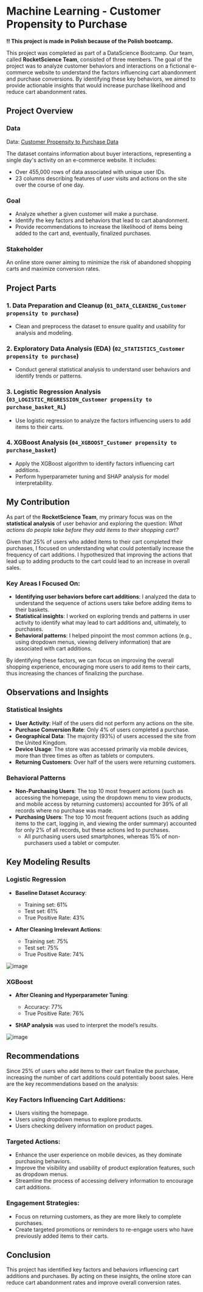 # Machine Learning - Customer Propensity to Purchase

**!! This project is made in Polish because of the Polish bootcamp.**


This project was completed as part of a DataScience Bootcamp. Our team, called **RocketScience Team**, consisted of three members. The goal of the project was to analyze customer behaviors and interactions on a fictional e-commerce website to understand the factors influencing cart abandonment and purchase conversions. By identifying these key behaviors, we aimed to provide actionable insights that would increase purchase likelihood and reduce cart abandonment rates.

## Project Overview

### Data

Data: [Customer Propensity to Purchase Data](https://www.kaggle.com/datasets/benpowis/customer-propensity-to-purchase-data)

The dataset contains information about buyer interactions, representing a single day's activity on an e-commerce website. It includes:

- Over 455,000 rows of data associated with unique user IDs.
- 23 columns describing features of user visits and actions on the site over the course of one day.

### Goal

- Analyze whether a given customer will make a purchase.
- Identify the key factors and behaviors that lead to cart abandonment.
- Provide recommendations to increase the likelihood of items being added to the cart and, eventually, finalized purchases.

### Stakeholder

An online store owner aiming to minimize the risk of abandoned shopping carts and maximize conversion rates.

## Project Parts

### 1. Data Preparation and Cleanup (`01_DATA_CLEANING_Customer propensity to purchase`)

- Clean and preprocess the dataset to ensure quality and usability for analysis and modeling.

### 2. Exploratory Data Analysis (EDA) (`02_STATISTICS_Customer propensity to purchase`)

- Conduct general statistical analysis to understand user behaviors and identify trends or patterns.

### 3. Logistic Regression Analysis (`03_LOGISTIC_REGRESSION_Customer propensity to purchase_basket_RL`)

- Use logistic regression to analyze the factors influencing users to add items to their carts.

### 4. XGBoost Analysis (`04_XGBOOST_Customer propensity to purchase_basket`)

- Apply the XGBoost algorithm to identify factors influencing cart additions.
- Perform hyperparameter tuning and SHAP analysis for model interpretability.

## My Contribution

As part of the **RocketScience Team**, my primary focus was on the **statistical analysis** of user behavior and exploring the question: *What actions do people take before they add items to their shopping cart?*

Given that 25% of users who added items to their cart completed their purchases, I focused on understanding what could potentially increase the frequency of cart additions. I hypothesized that improving the actions that lead up to adding products to the cart could lead to an increase in overall sales.

### Key Areas I Focused On:
- **Identifying user behaviors before cart additions**: I analyzed the data to understand the sequence of actions users take before adding items to their baskets.
- **Statistical insights**: I worked on exploring trends and patterns in user activity to identify what may lead to cart additions and, ultimately, to purchases.
- **Behavioral patterns**: I helped pinpoint the most common actions (e.g., using dropdown menus, viewing delivery information) that are associated with cart additions.

By identifying these factors, we can focus on improving the overall shopping experience, encouraging more users to add items to their carts, thus increasing the chances of finalizing the purchase.

## Observations and Insights

### Statistical Insights

- **User Activity**: Half of the users did not perform any actions on the site.
- **Purchase Conversion Rate**: Only 4% of users completed a purchase.
- **Geographical Data**: The majority (93%) of users accessed the site from the United Kingdom.
- **Device Usage**: The store was accessed primarily via mobile devices, more than three times as often as tablets or computers.
- **Returning Customers**: Over half of the users were returning customers.

### Behavioral Patterns

- **Non-Purchasing Users**: The top 10 most frequent actions (such as accessing the homepage, using the dropdown menu to view products, and mobile access by returning customers) accounted for 39% of all records where no purchase was made.
- **Purchasing Users**: The top 10 most frequent actions (such as adding items to the cart, logging in, and viewing the order summary) accounted for only 2% of all records, but these actions led to purchases.
  - All purchasing users used smartphones, whereas 15% of non-purchasers used a tablet or computer.

## Key Modeling Results

### Logistic Regression

- **Baseline Dataset Accuracy**:
  - Training set: 61%
  - Test set: 61%
  - True Positive Rate: 43%

- **After Cleaning Irrelevant Actions**:
  - Training set: 75%
  - Test set: 75%
  - True Positive Rate: 74%
 
![image](https://github.com/user-attachments/assets/44fce770-43b3-47ec-8077-84b6998c7aee)


### XGBoost

- **After Cleaning and Hyperparameter Tuning**:
  - Accuracy: 77%
  - True Positive Rate: 76%

- **SHAP analysis** was used to interpret the model’s results.

![image](https://github.com/user-attachments/assets/835ee4f3-4307-4bed-98fc-9f1fa6d62a49)


## Recommendations

Since 25% of users who add items to their cart finalize the purchase, increasing the number of cart additions could potentially boost sales. Here are the key recommendations based on the analysis:

### Key Factors Influencing Cart Additions:
- Users visiting the homepage.
- Users using dropdown menus to explore products.
- Users checking delivery information on product pages.

### Targeted Actions:
- Enhance the user experience on mobile devices, as they dominate purchasing behaviors.
- Improve the visibility and usability of product exploration features, such as dropdown menus.
- Streamline the process of accessing delivery information to encourage cart additions.

### Engagement Strategies:
- Focus on returning customers, as they are more likely to complete purchases.
- Create targeted promotions or reminders to re-engage users who have previously added items to their carts.

## Conclusion

This project has identified key factors and behaviors influencing cart additions and purchases. By acting on these insights, the online store can reduce cart abandonment rates and improve overall conversion rates.

